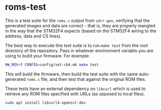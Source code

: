 # roms-test

This is a test suite for the `roms.c` output from `sdrr-gen`, verifying that the generated images and data are correct - that is, they are properly mangled in the way that the STM32F4 expects (based on the STM32F4 wiring to the address, data and CS lines).

The best way to execute this test suite is to run `make test` from the root directory of the repository.  Pass in whatever environment variabls you are using to build your firmware.  For example:

```bash
HW_REV=f CONFIG=config/set-c64.mk make test
```

This will build the firmware, then build the test suite with the same auto-generated `roms.c` file, and then test that against the original ROM files.

These tests have an external dependency on `libcurl` which is used to retrieve any ROM files specified with URLs (as opposed to local files).

```bash
sudo apt install libcurl4-openssl-dev
```
